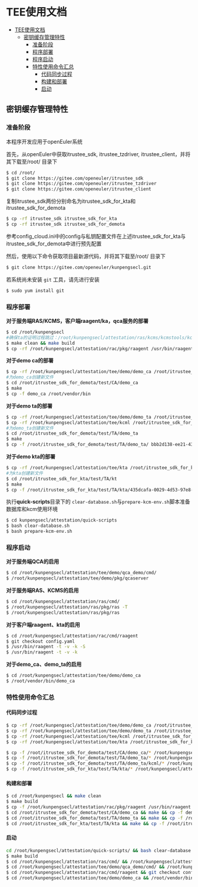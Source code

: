 # TEE使用文档

<!-- TOC -->

- [TEE使用文档](#tee使用文档)
  - [密钥缓存管理特性](#密钥缓存管理特性)
    - [准备阶段](#准备阶段)
    - [程序部署](#程序部署)
    - [程序启动](#程序启动)
    - [特性使用命令汇总](#特性使用命令汇总)
      - [代码同步过程](#代码同步过程)
      - [构建和部署](#构建和部署)
      - [启动](#启动)

<!-- TOC -->

## 密钥缓存管理特性

### 准备阶段

本程序开发应用于openEuler系统

首先，从openEuler中获取itrustee_sdk, itrustee_tzdriver, itrustee_client，并将其下载至/root/ 目录下

```bash
$ cd /root/
$ git clone https://gitee.com/openeuler/itrustee_sdk
$ git clone https://gitee.com/openeuler/itrustee_tzdriver
$ git clone https://gitee.com/openeuler/itrustee_client
```

复制itrustee_sdk两份分别命名为itrustee_sdk_for_kta和itrustee_sdk_for_demota

```bash
$ cp -rf itrustee_sdk itrustee_sdk_for_kta
$ cp -rf itrustee_sdk itrustee_sdk_for_demota
```

参考config_cloud.ini中的config与私钥配置文件在上述itrustee_sdk_for_kta与itrustee_sdk_for_demota中进行预先配置

然后，使用以下命令获取项目最新源代码，并将其下载至/root/ 目录下

```bash
$ git clone https://gitee.com/openeuler/kunpengsecl.git
```

若系统尚未安装 `git` 工具，请先进行安装

```bash
$ sudo yum install git
```

### 程序部署

**对于服务端RAS/KCMS，客户端raagent/ka，qca服务的部署**

```bash
$ cd /root/kunpengsecl
#确保ta的证明过程跳过：/root/kunpengsecl/attestation/ras/kcms/kcmstools/kcmstools.go:GetKTATrusted()
$ make clean && make build
$ cp -rf /root/kunpengsecl/attestation/rac/pkg/raagent /usr/bin/raagent
```

**对于demo ca的部署**

```bash
$ cp -rf /root/kunpengsecl/attestation/tee/demo/demo_ca /root/itrustee_sdk_for_demota/test/CA/
#为demo_ca创建新文件
$ cd /root/itrustee_sdk_for_demota/test/CA/demo_ca
$ make
$ cp -f demo_ca /root/vendor/bin
```

**对于demo ta的部署**

```bash
$ cp -rf /root/kunpengsecl/attestation/tee/demo/demo_ta /root/itrustee_sdk_for_demota/test/TA/
$ cp -rf /root/kunpengsecl/attestation/tee/kcml /root/itrustee_sdk_for_demota/test/TA/demo_ta/
#为demo_ta创建新文件
$ cd /root/itrustee_sdk_for_demota/test/TA/demo_ta
$ make
$ cp -f /root/itrustee_sdk_for_demota/test/TA/demo_ta/ bbb2d138-ee21-43af-8796-40c20d7b45fa.sec /root/data
```

**对于demo kta的部署**

```bash
$ cp -rf /root/kunpengsecl/attestation/tee/kta /root/itrustee_sdk_for_kta/test/TA/
#为kta创建新文件
$ cd /root/itrustee_sdk_for_kta/test/TA/kt
$ make
$ cp -f /root/itrustee_sdk_for_kta/test/TA/kta/435dcafa-0029-4d53-97e8-a7a13a80c82e.sec /root/data
```

执行**quick-scripts**目录下的 `clear-database.sh`与`prepare-kcm-env.sh`脚本准备数据库和kcm使用环境

```bash
$ cd kunpengsecl/attestation/quick-scripts
$ bash clear-database.sh
$ bash prepare-kcm-env.sh 
```

### 程序启动

**对于服务端QCA的启用**

```bash
$ cd /root/kunpengsecl/attestation/tee/demo/qca_demo/cmd/
$ /root/kunpengsecl/attestation/tee/demo/pkg/qcaserver
```

**对于服务端RAS、KCMS的启用**

```bash
$ cd /root/kunpengsecl/attestation/ras/cmd/
$ /root/kunpengsecl/attestation/ras/pkg/ras -T
$ /root/kunpengsecl/attestation/ras/pkg/ras
```

**对于客户端raagent、kta的启用**

```bash
$ cd /root/kunpengsecl/attestation/rac/cmd/raagent
$ git checkout config.yaml
$ /usr/bin/raagent -t -v -k -S
$ /usr/bin/raagent -t -v -k
```

**对于demo_ca、demo_ta的启用**

```bash
$ cd /root/kunpengsecl/attestation/tee/demo/demo_ca
$ /root/vendor/bin/demo_ca
```

### 特性使用命令汇总

#### 代码同步过程

```bash
$ cp -rf /root/kunpengsecl/attestation/tee/demo/demo_ca /root/itrustee_sdk_for_demota/test/CA/
$ cp -rf /root/kunpengsecl/attestation/tee/demo/demo_ta /root/itrustee_sdk_for_demota/test/TA/
$ cp -rf /root/kunpengsecl/attestation/tee/kcml /root/itrustee_sdk_for_demota/test/TA/demo_ta/
$ cp -rf /root/kunpengsecl/attestation/tee/kta /root/itrustee_sdk_for_kta/test/TA/

$ cp -f /root/itrustee_sdk_for_demota/test/CA/demo_ca/* /root/kunpengsecl/attestation/tee/demo/demo_ca/
$ cp -f /root/itrustee_sdk_for_demota/test/TA/demo_ta/* /root/kunpengsecl/attestation/tee/demo/demo_ta/ 
$ cp -f /root/itrustee_sdk_for_demota/test/TA/demo_ta/kcml/* /root/kunpengsecl/attestation/tee/kcml/ 
$ cp -f /root/itrustee_sdk_for_kta/test/TA/kta/* /root/kunpengsecl/attestation/tee/kta/
```

#### 构建和部署

```bash
$ cd /root/kunpengsecl && make clean
$ make build
$ cp -f /root/kunpengsecl/attestation/rac/pkg/raagent /usr/bin/raagent
$ cd /root/itrustee_sdk_for_demota/test/CA/demo_ca && make && cp -f demo_ca /root/vendor/bin
$ cd /root/itrustee_sdk_for_demota/test/TA/demo_ta && make && cp -f /root/itrustee_sdk_for_demota/test/TA/demo_ta/ bbb2d138-ee21-43af-8796-40c20d7b45fa.sec /root/data
$ cd /root/itrustee_sdk_for_kta/test/TA/kta && make && cp -f /root/itrustee_sdk_for_kta/test/TA/kta/435dcafa-0029-4d53-97e8-a7a13a80c82e.sec /root/data
```

#### 启动

```bash
cd /root/kunpengsecl/attestation/quick-scripts/ && bash clear-database.sh && bash prepare-kcm-env.sh
$ make build
$ cd /root/kunpengsecl/attestation/ras/cmd/ && /root/kunpengsecl/attestation/ras/pkg/ras -T && /root/kunpengsecl/attestation/ras/pkg/ras -v
$ cd /root/kunpengsecl/attestation/tee/demo/qca_demo/cmd/ && /root/kunpengsecl/attestation/tee/demo/pkg/qcaserver
$ cd /root/kunpengsecl/attestation/rac/cmd/raagent && git checkout config.yaml && rm *.crt && /usr/bin/raagent -t -v -k -S && /usr/bin/raagent -t -v -k435dcafa-0029-4d53-97e8-a7a13a80c82e.sec /root/data
$ cd /root/kunpengsecl/attestation/tee/demo/demo_ca && /root/vendor/bin/demo_ca
```
